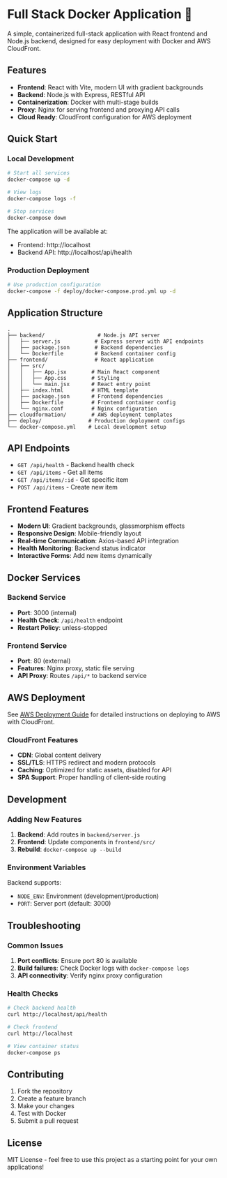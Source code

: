 # Full Stack Docker Application 🚀

A simple, containerized full-stack application with React frontend and Node.js backend, designed for easy deployment with Docker and AWS CloudFront.

## Features

- **Frontend**: React with Vite, modern UI with gradient backgrounds
- **Backend**: Node.js with Express, RESTful API
- **Containerization**: Docker with multi-stage builds
- **Proxy**: Nginx for serving frontend and proxying API calls
- **Cloud Ready**: CloudFront configuration for AWS deployment

## Quick Start

### Local Development

```bash
# Start all services
docker-compose up -d

# View logs
docker-compose logs -f

# Stop services
docker-compose down
```

The application will be available at:
- Frontend: http://localhost
- Backend API: http://localhost/api/health

### Production Deployment

```bash
# Use production configuration
docker-compose -f deploy/docker-compose.prod.yml up -d
```

## Application Structure

```
.
├── backend/                 # Node.js API server
│   ├── server.js           # Express server with API endpoints
│   ├── package.json        # Backend dependencies
│   └── Dockerfile          # Backend container config
├── frontend/               # React application
│   ├── src/
│   │   ├── App.jsx        # Main React component
│   │   ├── App.css        # Styling
│   │   └── main.jsx       # React entry point
│   ├── index.html         # HTML template
│   ├── package.json       # Frontend dependencies
│   ├── Dockerfile         # Frontend container config
│   └── nginx.conf         # Nginx configuration
├── cloudformation/        # AWS deployment templates
├── deploy/               # Production deployment configs
└── docker-compose.yml    # Local development setup
```

## API Endpoints

- `GET /api/health` - Backend health check
- `GET /api/items` - Get all items
- `GET /api/items/:id` - Get specific item
- `POST /api/items` - Create new item

## Frontend Features

- **Modern UI**: Gradient backgrounds, glassmorphism effects
- **Responsive Design**: Mobile-friendly layout
- **Real-time Communication**: Axios-based API integration
- **Health Monitoring**: Backend status indicator
- **Interactive Forms**: Add new items dynamically

## Docker Services

### Backend Service
- **Port**: 3000 (internal)
- **Health Check**: `/api/health` endpoint
- **Restart Policy**: unless-stopped

### Frontend Service
- **Port**: 80 (external)
- **Features**: Nginx proxy, static file serving
- **API Proxy**: Routes `/api/*` to backend service

## AWS Deployment

See [AWS Deployment Guide](deploy/aws-deployment.md) for detailed instructions on deploying to AWS with CloudFront.

### CloudFront Features
- **CDN**: Global content delivery
- **SSL/TLS**: HTTPS redirect and modern protocols
- **Caching**: Optimized for static assets, disabled for API
- **SPA Support**: Proper handling of client-side routing

## Development

### Adding New Features

1. **Backend**: Add routes in `backend/server.js`
2. **Frontend**: Update components in `frontend/src/`
3. **Rebuild**: `docker-compose up --build`

### Environment Variables

Backend supports:
- `NODE_ENV`: Environment (development/production)
- `PORT`: Server port (default: 3000)

## Troubleshooting

### Common Issues

1. **Port conflicts**: Ensure port 80 is available
2. **Build failures**: Check Docker logs with `docker-compose logs`
3. **API connectivity**: Verify nginx proxy configuration

### Health Checks

```bash
# Check backend health
curl http://localhost/api/health

# Check frontend
curl http://localhost

# View container status
docker-compose ps
```

## Contributing

1. Fork the repository
2. Create a feature branch
3. Make your changes
4. Test with Docker
5. Submit a pull request

## License

MIT License - feel free to use this project as a starting point for your own applications!
